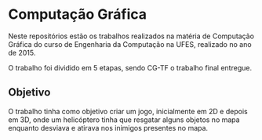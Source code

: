 # Computação Gráfica
Neste repositórios estão os trabalhos realizados na matéria de Computação
Gráfica do curso de Engenharia da Computação na UFES, realizado no ano de 2015.

O trabalho foi dividido em 5 etapas, sendo CG-TF o trabalho final entregue.

## Objetivo
O trabalho tinha como objetivo criar um jogo, inicialmente em 2D e depois
em 3D, onde um helicóptero tinha que resgatar alguns objetos no mapa
enquanto desviava e atirava nos inimigos presentes no mapa.
